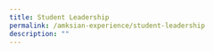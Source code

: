 ```yaml
---
title: Student Leadership
permalink: /amksian-experience/student-leadership
description: ""
---
```

